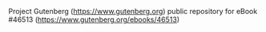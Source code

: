 Project Gutenberg (https://www.gutenberg.org) public repository for
eBook #46513 (https://www.gutenberg.org/ebooks/46513)
